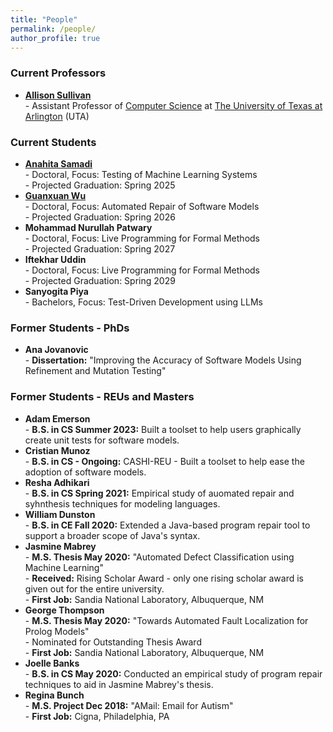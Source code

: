```yaml
---
title: "People"
permalink: /people/
author_profile: true
---
```


### <i class="fa fa-fw fa-chalkboard-teacher" aria-hidden="true"></i> Current Professors
* **[Allison Sullivan](https://allisonius.github.io//)** <br> - Assistant Professor of [Computer Science](https://www.uta.edu/academics/schools-colleges/engineering/academics/departments/cse) at [The University of Texas at Arlington](https://www.uta.edu/) (UTA)

### <i class="fa fa-fw fa-users" aria-hidden="true"></i> Current Students
* **[Anahita Samadi](https://www.linkedin.com/in/anahita-samadi-2756704b/)** <br> - Doctoral, Focus: Testing of Machine Learning Systems <br> - Projected Graduation: Spring 2025
* **[Guanxuan Wu](https://555.is/)** <br> - Doctoral, Focus: Automated Repair of Software Models <br> - Projected Graduation: Spring 2026
* **Mohammad Nurullah Patwary** <br> - Doctoral, Focus: Live Programming for Formal Methods <br> - Projected Graduation: Spring 2027
* **Iftekhar Uddin** <br> - Doctoral, Focus: Live Programming for Formal Methods <br> - Projected Graduation: Spring 2029
* **Sanyogita Piya** <br> - Bachelors, Focus: Test-Driven Development using LLMs

### <i class="fa fa-fw fa-user-graduate" aria-hidden="true"></i> Former Students - PhDs
* **Ana Jovanovic** <br> - **Dissertation:** "Improving the Accuracy of Software Models Using Refinement and Mutation Testing"
  
### <i class="fa fa-fw fa-user-graduate" aria-hidden="true"></i> Former Students - REUs and Masters
* **Adam Emerson** <br> - **B.S. in CS Summer 2023:** Built a toolset to help users graphically create unit tests for software models.
* **Cristian Munoz** <br> - **B.S. in CS - Ongoing:** CASHI-REU - Built a toolset to help ease the adoption of software models.
* **Resha Adhikari** <br> - **B.S. in CS Spring 2021:** Empirical study of auomated repair and syhnthesis techniques for modeling languages.
* **William Dunston** <br> - **B.S. in CE Fall 2020:** Extended a Java-based program repair tool to support a broader scope of Java's syntax.
* **Jasmine Mabrey** <br> - **M.S. Thesis May 2020:** "Automated Defect Classification using Machine Learning" <br> - **Received:** Rising Scholar Award - only one rising scholar award is given out for the entire university. <br> - **First Job:** Sandia National Laboratory, Albuquerque, NM
* **George Thompson** <br> - **M.S. Thesis May 2020:** "Towards Automated Fault Localization for Prolog Models" <br> - Nominated for Outstanding Thesis Award <br> - **First Job:** Sandia National Laboratory, Albuquerque, NM
* **Joelle Banks** <br> - **B.S. in CS May 2020:** Conducted an empirical study of program repair techniques to aid in Jasmine Mabrey's thesis.
* **Regina Bunch** <br> - **M.S. Project Dec 2018:** "AMail: Email for Autism" <br> - **First Job:** Cigna, Philadelphia, PA

